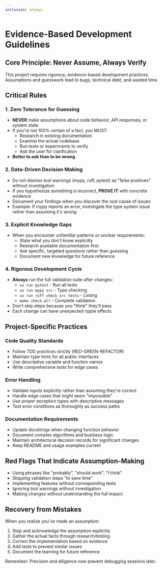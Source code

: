 ```yaml
---
inclusion: always
---
```


# Evidence-Based Development Guidelines

## Core Principle: Never Assume, Always Verify

This project requires rigorous, evidence-based development practices. Assumptions and guesswork lead to bugs, technical debt, and wasted time.

## Critical Rules

### 1. Zero Tolerance for Guessing
- **NEVER** make assumptions about code behavior, API responses, or system state
- If you're not 100% certain of a fact, you MUST:
  - Research in existing documentation
  - Examine the actual codebase
  - Run tests or experiments to verify
  - Ask the user for clarification
- **Better to ask than to be wrong**

### 2. Data-Driven Decision Making
- Do not dismiss tool warnings (mypy, ruff, pytest) as "false positives" without investigation
- If you hypothesize something is incorrect, **PROVE IT** with concrete evidence
- Document your findings when you discover the root cause of issues
- Example: If mypy reports an error, investigate the type system issue rather than assuming it's wrong

### 3. Explicit Knowledge Gaps
- When you encounter unfamiliar patterns or unclear requirements:
  - State what you don't know explicitly
  - Research available documentation first
  - Ask specific, targeted questions rather than guessing
  - Document new knowledge for future reference

### 4. Rigorous Development Cycle
- **Always** run the full validation suite after changes:
  - `uv run pytest` - Run all tests
  - `uv run mypy src` - Type checking
  - `uv run ruff check src tests` - Linting
  - `make check-all` - Complete validation
- Don't skip steps because you "think" they'll pass
- Each change can have unexpected ripple effects

## Project-Specific Practices

### Code Quality Standards
- Follow TDD practices strictly (RED-GREEN-REFACTOR)
- Maintain type hints for all public interfaces
- Use descriptive variable and function names
- Write comprehensive tests for edge cases

### Error Handling
- Validate inputs explicitly rather than assuming they're correct
- Handle edge cases that might seem "impossible"
- Use proper exception types with descriptive messages
- Test error conditions as thoroughly as success paths

### Documentation Requirements
- Update docstrings when changing function behavior
- Document complex algorithms and business logic
- Maintain architectural decision records for significant changes
- Keep README and usage examples current

## Red Flags That Indicate Assumption-Making

- Using phrases like "probably", "should work", "I think"
- Skipping validation steps "to save time"
- Implementing features without corresponding tests
- Ignoring tool warnings without investigation
- Making changes without understanding the full impact

## Recovery from Mistakes

When you realize you've made an assumption:
1. Stop and acknowledge the assumption explicitly
2. Gather the actual facts through research/testing
3. Correct the implementation based on evidence
4. Add tests to prevent similar issues
5. Document the learning for future reference

Remember: Precision and diligence now prevent debugging sessions later.